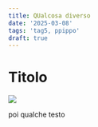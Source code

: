 ```yaml
---
title: QUalcosa diverso
date: '2025-03-08'
tags: 'tag5, ppippo'
draft: true
---
```


# Titolo

![](/image.png)

poi qualche testo
